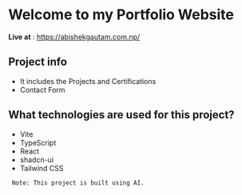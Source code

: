 # Welcome to my Portfolio Website

**Live at** : https://abishekgautam.com.np/

## Project info
- It includes the Projects and Certifications
- Contact Form

## What technologies are used for this project?

- Vite
- TypeScript
- React
- shadcn-ui
- Tailwind CSS

``` Note: This project is built using AI.```